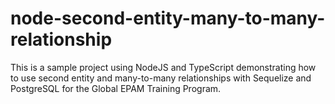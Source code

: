 # node-second-entity-many-to-many-relationship
This is a sample project using NodeJS and TypeScript demonstrating how to use second entity and many-to-many relationships with Sequelize and PostgreSQL for the Global EPAM Training Program.

